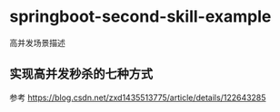 # springboot-second-skill-example
高并发场景描述

## 实现高并发秒杀的七种方式
参考 https://blog.csdn.net/zxd1435513775/article/details/122643285




